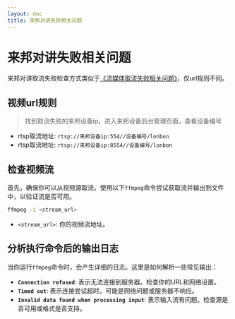 ```yaml
---
layout: doc
title: 来邦对讲失败相关问题
---
```

# 来邦对讲失败相关问题

来邦对讲取流失败检查方式类似于[《流媒体取流失败相关问题》](流媒体取流失败相关问题.md)，仅url规则不同。

## 视频url规则

> 找到取流失败的来邦设备ip，进入来邦设备后台管理页面，查看设备编号

 - rtsp取流地址: `rtsp://来邦设备ip:554//设备编号/lonbon`
 - rtsp取流地址: `rtsp://来邦设备ip:8554//设备编号/lonbon`

## 检查视频流

首先，确保你可以从视频源取流。使用以下`ffmpeg`命令尝试获取流并输出到文件中，以验证流是否可用。
```bash
ffmpeg -i <stream_url>
```

- `<stream_url>`: 你的视频流地址。

## 分析执行命令后的输出日志

当你运行`ffmpeg`命令时，会产生详细的日志。这里是如何解析一些常见输出：

- **`Connection refused`**: 表示无法连接到服务器。检查你的URL和网络设置。
- **`Timed out`**: 表示连接尝试超时。可能是网络问题或服务器不响应。
- **`Invalid data found when processing input`**: 表示输入流有问题。检查源是否可用或格式是否支持。